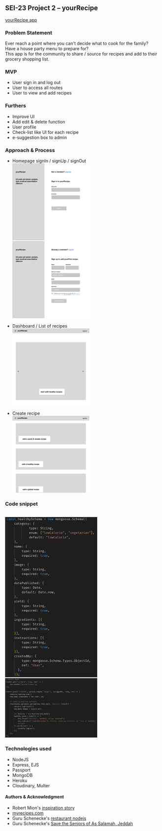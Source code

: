 ## SEI-23 Project 2 – yourRecipe 

<a href="https://sei23yourrecipe.herokuapp.com/">yourRecipe app</a>

### Problem Statement
Ever reach a point where you can't decide what to cook for the family? Have a house party menu to prepare for? 
<br>This app is for the community to share / source for recipes and add to their grocery shopping list. 

### MVP
- User sign in and log out
- User to access all routes
- User to view and add recipes

### Furthers
- Improve UI 
- Add edit & delete function 
- User profile
- Check-list like UI for each recipe
- e-suggestion box to admin

### Approach & Process
- Homepage signIn / signUp / signOut
<br><img src="./wireframe_readme/Sign_In.jpg" width="250">
<br><img src="./wireframe_readme/Sign_Up.jpg" width="250"> 

- Dashboard / List of recipes
<br><img src="./wireframe_readme/Dashboard.jpg" width="250">

- Create recipe
<br><img src="./wireframe_readme/Homepage_Create.jpg" width="250">

### Code snippet
<br><img src="./wireframe_readme/Healthy_model.png" width="300">
<br><img src="./wireframe_readme/Healthy_route.png" width="300">

### Technologies used
- NodeJS
- Express, EJS
- Passport
- MongoDB
- Heroku
- Cloudinary, Multer

#### Authors & Acknowledgment
- Robert Mion's <a href="https://codeburst.io/full-stack-adventure-weekly-meal-prep-with-a-custom-blue-apron-recipe-api-d8ff4b29bc39">inspiration story</a>
- <a href="https://www.myrecipes.com/">myrecipes.com</a>
- Guru Schenecke's <a href="https://git.generalassemb.ly/ebere/restaurant_nodejs">restaurant nodejs</a>
- Guru Schenecke's <a href="https://github.com/guru-schnecke/challenge_sg_c">Save the Seniors of As Salamah, Jeddah</a>
